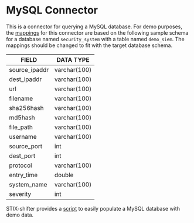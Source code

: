 # MySQL Connector

This is a connector for querying a MySQL database. For demo purposes, the [mappings](./stix_translation/json) for this connector are based on the following sample schema for a database named `security_system` with a table named `demo_siem`. The mappings should be changed to fit with the target database schema.

|  FIELD  |  DATA TYPE 
| ---------- | --------- 
|source_ipaddr |  varchar(100)
| dest_ipaddr | varchar(100) 
| url | varchar(100) 
| filename  |  varchar(100) 
| sha256hash | varchar(100)
| md5hash | varchar(100)
| file_path |   varchar(100)
| username  |  varchar(100)
| source_port | int
| dest_port  | int
| protocol   | varchar(100)
| entry_time | double
| system_name | varchar(100)
| severity  |  int

STIX-shifter provides a [script](stix_shifter/scripts/mysql_populate_script) to easily populate a MySQL database with demo data.
